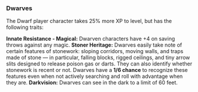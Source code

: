 ### Dwarves

The Dwarf player character takes 25% more XP to level, but has the following traits:

**Innate Resistance - Magical:** Dwarven characters have +4 on saving throws against any magic.
**Stoner Heritage:** Dwarves easily take note of certain features of stonework: sloping corridors, moving walls, and traps made of stone — in particular, falling blocks, rigged ceilings, and tiny arrow slits designed to release poison gas or darts. They can also identify whether stonework is recent or not. Dwarves have a **1/6 chance** to recognize these features even when not actively searching and roll with advantage when they are.
**Darkvision:** Dwarves can see in the dark to a limit of 60 feet.